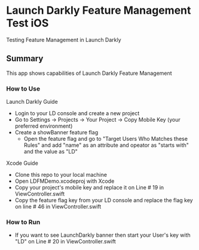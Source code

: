 # Launch Darkly Feature Management Test iOS
Testing Feature Management in Launch Darkly

## Summary
This app shows capabilities of Launch Darkly Feature Management

### How to Use

Launch Darkly Guide
- Login to your LD console and create a new project
- Go to Settings -> Projects -> Your Project -> Copy Mobile Key (your preferred environment)
- Create a showBanner feature flag
  - Open the feature flag and go to "Target Users Who Matches these Rules" and add "name" as an attribute and opeator as "starts with" and the value as "LD"

Xcode Guide
- Clone this repo to your local machine
- Open LDFMDemo.xcodeproj with Xcode
- Copy your project's mobile key and replace it on Line # 19 in ViewController.swift
- Copy the feature flag key from your LD console and replace the flag key on line # 46 in ViewController.swift

### How to Run
- If you want to see LaunchDarkly banner then start your User's key with "LD" on Line # 20 in ViewController.swift



